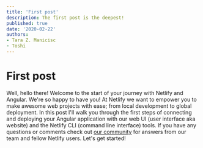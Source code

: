 ```yaml
---
title: 'First post'
description: The first post is the deepest!
published: true
date: '2020-02-22'
authors:
- Tara Z. Manicisc
- Toshi
---
```

# First post

Well, hello there! Welcome to the start of your journey with Netlify and Angular. We're so happy to have you! At Netlify we want to empower you to make awesome web projects with ease; from local development to global deployment. In this post I'll walk you through the first steps of connecting and deploying your Angular application with our web UI (user interface aka website) and the Netlify CLI (command line interface) tools. If you have any questions or comments check out [our community](https://community.netlify.com) for answers from our team and fellow Netlify users. Let's get started!
